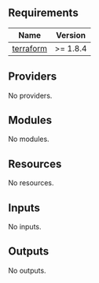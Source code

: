 ## Requirements

| Name | Version |
|------|---------|
| <a name="requirement_terraform"></a> [terraform](#requirement\_terraform) | >= 1.8.4 |

## Providers

No providers.

## Modules

No modules.

## Resources

No resources.

## Inputs

No inputs.

## Outputs

No outputs.
